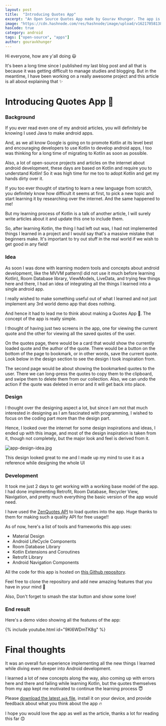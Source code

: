 ```yaml
---
layout: post
title:  "Introducing Quotes App"
excerpt: "An Open Source Quotes App made by Gourav Khunger. The app is open source and uses zenquotes' API to fetch quotes"
image: "https://cdn.hashnode.com/res/hashnode/image/upload/v1621705813818/nq9ltm2ud.png"
hasCode: true
category: android
tags: ["open-source", "apps"]
author: gouravkhunger
---
```


Hi everyone, how are y'all doing 😃

It's been a long time since I published my last blog post and all that is because it was getting difficult to manage studies and blogging. But in the meantime, I have been working on a really awesome project and this article is all about explaining that ✨

# Introducing Quotes App 🚀

### Background

If you ever read even one of my android articles, you will definitely be knowing I used Java to make android apps.

And, as we all know Google is going on to promote Kotlin at its level best and encouraging developers to use Kotlin to develop android apps, I too was thinking for a long time of migrating to Kotlin as soon as possible.

Also, a lot of open-source projects and articles on the internet about android development, these days are based on Kotlin and require you to understand Kotlin! So it was high time for me too to adopt Kotlin and get my hands dirty over it.

If you too ever thought of starting to learn a new language from scratch, you definitely know how difficult it seems at first, to pick a new topic and start learning it by researching over the internet. And the same happened to me!

But my learning process of Kotlin is a talk of another article, I will surely write articles about it and update this one to include them.

So, after learning Kotlin, the thing I had left out was, I had not implemented things I learned in a project and I would say that's a massive mistake that beginners make. It's important to try out stuff in the real world if we wish to get good in any field!

### Idea

As soon I was done with learning modern tools and concepts about android development, like the MVVM pattern(I did not use it much before learning Kotlin), Room Database library, ViewModels, LiveData, and trying few things here and there, I had an idea of integrating all the things I learned into a single android app.

I really wished to make something useful out of what I learned and not just implement any 3rd world demo app that does nothing.

And hence it had to lead me to think about making a Quotes App 🎉. The concept of the app is really simple.

I thought of having just two screens in the app, one for viewing the current quote and the other for viewing all the saved quotes of the user.

On the quotes page, there would be a card that would show the currently loaded quote and the author of the quote. There would be a button on the bottom of the page to bookmark, or in other words, save the current quote. Look below in the design section to see the design I took inspiration from.

The second page would be about showing the bookmarked quotes to the user. There we can long-press the quotes to copy them to the clipboard, and swipe them to delete them from our collection. Also, we can undo the action if the quote was deleted in error and it will get back into place.

### Design

I thought over the designing aspect a lot, but since I am not that much interested in designing as I am fascinated with programming, I wished to focus on the coding part more than the design part.

Hence, I looked over the internet for some design inspirations and ideas, I ended up with this image, and most of the design inspiration is taken from it, though not completely, but the major look and feel is derived from it.

![app-design-idea.jpg](https://cdn.hashnode.com/res/hashnode/image/upload/v1621707289953/fIkD18DZu.jpeg)

This design looked great to me and I made up my mind to use it as a reference while designing the whole UI

### Development

It took me just 2 days to get working with a working base model of the app. I had done implementing Retrofit, Room Database, Recycler View, Navigation, and pretty much everything the basic version of the app would need.

I have used the [ZenQuotes API](https://zenquotes.io/) to load quotes into the app. Huge thanks to them for making such a quality API for free usage!!

As of now, here's a list of tools and frameworks this app uses:

- Material Design
- Android LifeCycle Components
- Room Database Library
- Kotlin Extensions and Coroutines
- Retrofit Library
- Android Navigation Components

All the code for this app is hosted on [this Github repository](https://github.com/GouravKhunger/QuotesApp).

Feel free to clone the repository and add new amazing features that you have in your mind 🙂

Also, Don't forget to smash the star button and show some love!

### End result

Here's a demo video showing all the features of the app:

{% include youtube.html id="9Kl6WDmTK8g" %}

# Final thoughts

It was an overall fun experience implementing all the new things I learned while diving even deeper into Android development.

I learned a lot of new concepts along the way, also coming up with errors here and there and failing while learning Kotlin, but the quotes themselves from my app kept me motivated to continue the learning process 😇

Please [download the latest `apk` file](https://github.com/GouravKhunger/QuotesApp/releases/latest), install it on your device, and provide feedback about what you think  about the app 🔥

I hope you would love the app as well as the article, thanks a lot for reading this far 😊